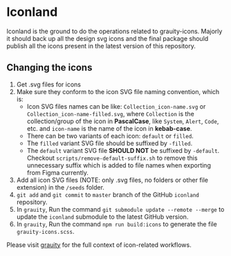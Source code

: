 # Iconland

Iconland is the ground to do the operations related to grauity-icons. Majorly it should back up all the design svg icons and the final package should publish all the icons present in the latest version of this repository.


## Changing the icons

1. Get .svg files for icons
2. Make sure they conform to the icon SVG file naming convention, which is:
    - Icon SVG files names can be like: `Collection_icon-name.svg` or `Collection_icon-name-filled.svg`, where `Collection` is the collection/group of the icon in <strong>PascalCase</strong>, like `System`, `Alert`, `Code`, etc. and `icon-name` is the name of the icon in <strong>kebab-case</strong>.
    - There can be two variants of each icon: `default` or `filled`.
    - The `filled` variant SVG file should be suffixed by `-filled`.
    - The `default` variant SVG file <strong>SHOULD NOT</strong> be suffixed by `-default`. Checkout `scripts/remove-default-suffix.sh` to remove this unnecessary suffix which is added to file names when exporting from Figma currently.
3. Add all icon SVG files (NOTE: only .svg files, no folders or other file extension) in the `/seeds` folder.
4. `git add` and `git commit` to `master` branch of the GitHub `iconland` repository.
5. In `grauity`, Run the command `git submodule update --remote --merge` to update the `iconland` submodule to the latest GitHub version.
6. In `grauity`, Run the command `npm run build:icons` to generate the file `grauity-icons.scss`.

Please visit [grauity](https://github.com/Newton-School/grauity) for the full context of icon-related workflows.

